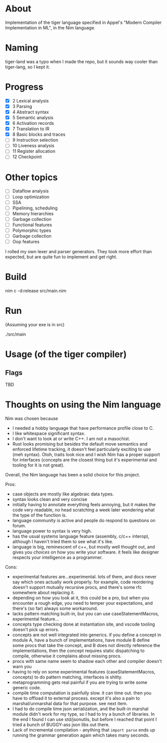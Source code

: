 # About
Implementation of the tiger language specified in Appel's "Modern Compiler Implementation in ML", in the Nim language. 

# Naming
tiger-land was a typo when I made the repo, but it sounds way cooler than tiger-lang, so I kept it. 

# Progress
- [x] 2 Lexical analysis
- [x] 3 Parsing
- [x] 4 Abstract syntax
- [x] 5 Semantic analysis
- [x] 6 Activation records
- [x] 7 Translation to IR 
- [x] 8 Basic blocks and traces 
- [ ] 9 Instruction selection
- [ ] 10 Liveness analysis
- [ ] 11 Register allocation
- [ ] 12 Checkpoint 

# Other topics
- [ ] Dataflow analysis
- [ ] Loop optimization
- [ ] SSA
- [ ] Pipelining, scheduling 
- [ ] Memory hierarchies
- [ ] Garbage collection
- [ ] Functional features
- [ ] Polymorphic types 
- [ ] Garbage collection
- [ ] Oop features 

I rolled my own lexer and parser generators. They took more effort than expected, but are quite fun to implement and get right. 

# Build

nim c -d:release src/main.nim

# Run

(Assuming your exe is in src)

./src/main

# Usage (of the tiger compiler)

## Flags

TBD

# Thoughts on using the Nim language
Nim was chosen because 
* I needed a hobby language that have performance profile close to C. 
* I like whitespace significant syntax. 
* I don't want to look at or write C++. I am not a masochist. 
* Rust looks promising but besides the default move semantics and enforced lifetime tracking, it doesn't feel particularly exciting to use (meh syntax). Otoh, traits look nice and I wish Nim has a proper support for interfaces (concepts are the closest thing but it's experimental and tooling for it is not great). 

Overall, the Nim language has been a solid choice for this project. 

Pros:
* case objects are mostly like algebraic data types. 
* syntax looks clean and very concise 
* initially having to annotate everything feels annoying, but it makes the code very readable, no head scratching a week later wondering what the type of the function is.
* language community is active and people do respond to questions on forum. 
* language power to syntax is very high. 
* has the usual systems language feature (assembly, c/c++ interop), although I haven't tried them to see what it's like. 
* language is big, reminescent of c++, but mostly well thought out, and gives you _choices_ on how you write your software. it feels like designer respects your intelligence as a programmer. 

Cons:
* experimental features are...experimental. lots of them, and docs never say which ones actually work properly. for example, code reordering doesn't support mutually recursive procs, and there's some rfc somewhere about replacing it. 
* depending on how you look at it, this could be a pro, but when you encounter a rough edge, you need to temper your expectations, and there's (so far) always some workaround. 
* lacks pattern matching built-in, but you can use caseStatementMacros, experimental feature...
* concepts type checking done at instantiation site, and vscode tooling doesn't pick up errors. 
* concepts are not well integrated into generics. if you define a concept in module A, have a bunch of implementations, have module B define some procs that take the concept, and B does not directly reference the implementations, then the concept requires static dispatching to compile, otherwise it complains about missing procs. 
* procs with same name seem to shadow each other and compiler doesn't warn you
* having to rely on some experimental features (caseStatementMacros, concepts) to do pattern matching, interfaces is shitty. 
* metaprogramming gets real painful if you are trying to write some generic code. 
* compile time computation is painfully slow. it can time out. then you have to offload it to external process. except it's also a pain to marshal/unmarshal data for that purpose. see next item. 
* I had to do compile time json serialization, and the built-in marshal module didn't work for my type, so I had to try a bunch of libraries. In the end I found I can use std/jsonutils, but before I reached that point I tried a bunch of BUGGY-ass json libs out there. 
* Lack of incremental compilation - anything that `import parse` ends up running the grammar generation again which takes many seconds. 
